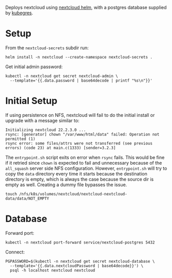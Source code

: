 Deploys nextcloud using [nextcloud helm][], with a postgres database supplied
by [kubegres][].

# Setup

From the `nextcloud-secrets` subdir run:
```
helm install -n nextcloud --create-namespace nextcloud-secrets .
```

Get initial admin password:
```
kubectl -n nextcloud get secret nextcloud-admin \
  --template='{{.data.password | base64decode | printf "%s\n"}}'
```

# Initial Setup

If using persistence on NFS, nextcloud will fail to do the initial install or
upgrade with a message similar to:
```
Initializing nextcloud 22.2.3.0 ...
rsync: [generator] chown "/var/www/html/data" failed: Operation not permitted (1)
rsync error: some files/attrs were not transferred (see previous errors) (code 23) at main.c(1333) [sender=3.2.3]
```
The `entrypoint.sh` script exits on error when `rsync` fails. This would be
fine if it retried since `chown` is expected to fail and unnecessary because of
the `all_squash` server side NFS configuration. However, `entrypoint.sh` will
try to copy the `data` directory every time it starts because the destination
directory is empty, which is always the case because the source dir is empty as
well. Creating a dummy file bypasses the issue.
```
touch /nfs/k8s/volumes/nextcloud/nextcloud-nextcloud-data/data/NOT_EMPTY
```

# Database

Forward port:
```
kubectl -n nextcloud port-forward service/nextcloud-postgres 5432
```

Connect:
```
PGPASSWORD=$(kubectl -n nextcloud get secret nextcloud-database \
  --template='{{.data.nextcloudPassword | base64decode}}') \
  psql -h localhost nextcloud nextcloud
```

[nextcloud helm]: https://github.com/nextcloud/helm/tree/master/charts/nextcloud
[kubegres]: https://www.kubegres.io/doc/getting-started.html
